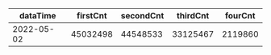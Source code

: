|dataTime|firstCnt|secondCnt|thirdCnt|fourCnt|
|-|-|-|-|-|
|2022-05-02|45032498|44548533|33125467|2119860|